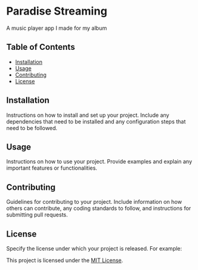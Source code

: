 # Paradise Streaming

A music player app I made for my album
## Table of Contents

- [Installation](#installation)
- [Usage](#usage)
- [Contributing](#contributing)
- [License](#license)

## Installation

Instructions on how to install and set up your project. Include any dependencies that need to be installed and any configuration steps that need to be followed.

## Usage

Instructions on how to use your project. Provide examples and explain any important features or functionalities.

## Contributing

Guidelines for contributing to your project. Include information on how others can contribute, any coding standards to follow, and instructions for submitting pull requests.

## License

Specify the license under which your project is released. For example:

This project is licensed under the [MIT License](LICENSE).